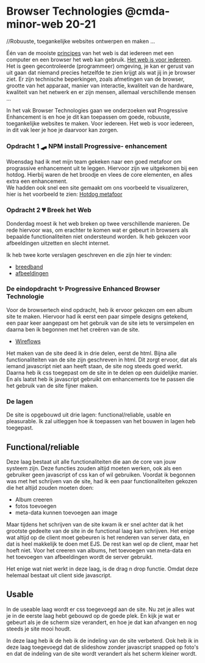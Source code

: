 # Browser Technologies @cmda-minor-web 20-21

//Robuuste, toegankelijke websites ontwerpen en maken …

Één van de mooiste [principes](https://www.w3.org/DesignIssues/Principles.html) van het web is dat iedereen met een computer en een browser het web kan gebruik. [Het web is voor iedereen](https://www.youtube.com/watch?v=UMNFehJIi0E). Het is geen gecontroleerde (programmeer) omgeving, je kan er gerust van uit gaan dat niemand precies hetzelfde te zien krijgt als wat jij in je browser ziet. Er zijn technische beperkingen, zoals afmetingen van de browser, grootte van het apparaat, manier van interactie, kwaliteit van de hardware, kwaliteit van het netwerk en er zijn mensen, allemaal verschillende mensen ...

In het vak Browser Technologies gaan we onderzoeken wat Progressive Enhancement is en hoe je dit kan toepassen om goede, robuuste, toegankelijke websites te maken. Voor iedereen. Het web is voor iedereen, in dit vak leer je hoe je daarvoor kan zorgen.

### Opdracht 1 🛹 NPM install Progressive- enhancement
Woensdag had ik met mijn team gekeken naar een goed metafoor om prograssive enhancement uit te leggen. Hiervoor zijn we uitgekomen bij een hotdog. Hierbij waren de het broodje en vlees de core elementen, en alles extra een enhancement.<br>
We hadden ook snel een site gemaakt om ons voorbeeld te visualizeren, hier is het voorbeeld te zien: [Hotdog metafoor](https://pe-xi.vercel.app/)

### Opdracht 2 💔 Breek het Web
Donderdag moest ik het web breken op twee verschillende manieren. De rede hiervoor was, om erachter te komen wat er gebeurt in browsers als bepaalde functionaliteiten niet ondersteund worden. Ik heb gekozen voor afbeeldingen uitzetten en slecht internet. 

Ik heb twee korte verslagen geschreven en die zijn hier te vinden:
- [breedband](https://github.com/sjagoori/pe/wiki/Breek-het-web---heralt---Breedband)
- [afbeeldingen](https://github.com/sjagoori/pe/wiki/Afbeeldingen--uitzetten----heralt)

### De eindopdracht ✨ Progressive Enhanced Browser Technologie
Voor de browsertech eind opdracht, heb ik ervoor gekozen om een album site te maken. Hiervoor had ik eerst een paar simpele designs getekend, een paar keer aangepast om het gebruik van de site iets te versimpelen en daarna ben ik begonnen met het creëren van de site.
- [Wireflows](https://github.com/heralt/browser-technologies-2021/wiki/browser-wireflow)

Het maken van de site deed ik in drie delen, eerst de html. Bijna alle functionaliteiten van de site zijn geschreven in html. Dit zorgt ervoor, dat als iemand javascript niet aan heeft staan, de site nog steeds goed werkt.
Daarna heb ik css toegepast om de site in te delen op een duidelijke manier. En als laatst heb ik javascript gebruikt om enhancements toe te passen die het gebruik van de site fijner maken. 

### De lagen
De site is opgebouwd uit drie lagen: functional/reliable, usable en pleasurable. Ik zal uitleggen hoe ik toepassen van het bouwen in lagen heb toegepast.

## Functional/reliable 
Deze laag bestaat uit alle functionaliteiten die aan de core van jouw systeem zijn. Deze functies zouden altijd moeten werken, ook als een gebruiker geen javascript of css kan of wil gebruiken.
Voordat ik begonnen was met het schrijven van de site, had ik een paar functionaliteiten gekozen die het altijd zouden moeten doen:
- Album creeren
- fotos toevoegen
- meta-data kunnen toevoegen aan image

Maar tijdens het schrijven van de site kwam ik er snel achter dat ik het grootste gedeelte van de site in de functional laag kan schrijven. Het enige wat altijd op de client moet gebeuren is het renderen van server data, en dat is heel makkelijk te doen met EJS. De rest kan wel op de client, maar het hoeft niet. Voor het creeren van albums, het toevoegen van meta-data en het toevoegen van afbeeldingen wordt de server gebruikt.

Het enige wat niet werkt in deze laag, is de drag n drop functie. Omdat deze helemaal bestaat uit client side javascript.

## Usable
In de useable laag wordt er css toegevoegd aan de site. Nu zet je alles wat je in de eerste laag hebt gebouwd op de goede plek. En kijk je wat er gebeurt als je de scherm size verandert, en hoe je dat kan afvangen en nog steeds je site mooi houdt.

In deze laag heb ik de heb ik de indeling van de site verbeterd. Ook heb ik in deze laag toegevoegd dat de slideshow zonder javascript snapped op foto's en dat de indeling van de site wordt verandert als het scherm kleiner wordt. 
